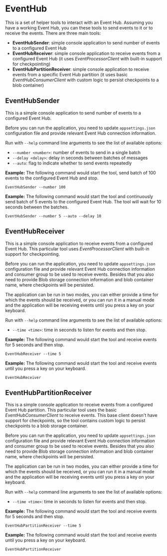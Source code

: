# EventHub

This is a set of helper tools to interact with an Event Hub. Assuming you have a working Event Hub, you can these tools to send events to it or to receive the events. There are three main tools:

- **EventHubSender**: simple console application to send number of events to a configured Event Hub
- **EventHubReceiver**: simple console application to receive events from a configured Event Hub (it uses *EventProcessorClient* with built-in support for checkpointing)
- **EventHubPartitionReceiver**: simple console application to receive events from a specific Event Hub partition (it uses basic *EventHubConsumerClient* with custom logic to persist checkpoints to a blob container)

## EventHubSender

This is a simple console application to send number of events to a configured Event Hub. 

Before you can run the application, you need to update `appsettings.json` configuration file and provide relevant Event Hub connection information.

Run with `--help` command line arguments to see the list of available options:

- `--number <number>`:  number of events to send in a single batch
- `--delay <delay>`: delay in seconds between batches of messages
- `--auto`: flag to indicate whether to send events repeatedly

**Example:** The following command would start the tool, send batch of 100 events to the configured Event Hub and stop. 

```shell
EventHubSender --number 100
```

**Example:** The following command would start the tool and continuously send batch of 5 events to the configured Event Hub. The tool will wait for 10 seconds between the batches.

```shell
EventHubSender --number 5 --auto --delay 10
```

## EventHubReceiver

This is a simple console application to receive events from a configured Event Hub. This particular tool uses *EventProcessorClient* with built-in support for checkpointing. 

Before you can run the application, you need to update `appsettings.json` configuration file and provide relevant Event Hub connection information and consumer group to be used to receive events. Besides that you also need to provide Blob storage connection information and blob container name, where checkpoints will be persisted. 

The application can be run in two modes, you can either provide a time for which the events should be received, or you can run it in a manual mode and the application will be receiving events until you press a key on your keyboard.

Run with `--help` command line arguments to see the list of available options:

- `--time <time>`:  time in seconds to listen for events and then stop.

**Example:** The following command would start the tool and receive events for 5 seconds and then stop.

```shell
EventHubReceiver --time 5
```

**Example:** The following command would start the tool and receive events until you press a key on your keyboard.

```shell
EventHubReceiver 
```

## EventHubPartitionReceiver

This is a simple console application to receive events from a configured Event Hub partition. This particular tool uses the basic *EventHubConsumerClient* to receive events. This base client doesn't have support for checkpoints, so the tool contains custom logic to persist checkpoints to a blob storage container.

Before you can run the application, you need to update `appsettings.json` configuration file and provide relevant Event Hub connection information and consumer group to be used to receive events. Besides that you also need to provide Blob storage connection information and blob container name, where checkpoints will be persisted. 

The application can be run in two modes, you can either provide a time for which the events should be received, or you can run it in a manual mode and the application will be receiving events until you press a key on your keyboard.

Run with `--help` command line arguments to see the list of available options:

- `--time <time>`:  time in seconds to listen for events and then stop.

**Example:** The following command would start the tool and receive events for 5 seconds and then stop.

```shell
EventHubPartitionReceiver --time 5
```

**Example:** The following command would start the tool and receive events until you press a key on your keyboard.

```shell
EventHubPartitionReceiver
```

